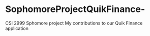 # SophomoreProjectQuikFinance-
CSI 2999 Sphomore project
My contributions to our Quik Finance application
